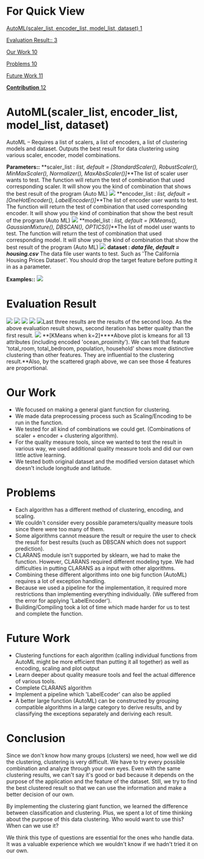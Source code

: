 # For Quick View

[AutoML(scaler\_list, encoder\_list, model\_list, dataset) 1](#_Toc115720954)

[Evaluation Result:: 3](#_Toc115720955)

[Our Work 10](#_Toc115720957)

[Problems 10](#_Toc115720958)

[Future Work 11](#_Toc115720959)

[**Contribution** 12](#_Toc115720961)




# AutoML(scaler\_list, encoder\_list, model\_list, dataset)

AutoML – Requires a list of scalers, a list of encoders, a list of clustering models and dataset. Outputs the best result for data clustering using various scaler, encoder, model combinations.

 **Parameters::** 
 **scaler\_list : _list, default = [StandardScaler(), RobustScaler(), MinMaxScaler(), Normalizer(), MaxAbsScaler()]_**The list of scaler user wants to test. The function will return the test of combination that used corresponding scaler. It will show you the kind of combination that shows the best result of the program (Auto ML) ![](Aspose.Words.9aca9a90-76ee-47c0-adbd-4e04b00d74b9.001.png)
**encoder\_list : _list, default = [OneHotEncoder(), LabelEncoder()]_**The list of encoder user wants to test. The function will return the test of combination that used corresponding encoder. It will show you the kind of combination that show the best result of the program (Auto ML) ![](Aspose.Words.9aca9a90-76ee-47c0-adbd-4e04b00d74b9.002.png)
**model\_list : _list, default = [KMeans(), GaussianMixture(), DBSCAN(), OPTICS()]_**The list of model user wants to test. The function will return the test of combination that used corresponding model. It will show you the kind of combination that show the best result of the program (Auto ML) ![](Aspose.Words.9aca9a90-76ee-47c0-adbd-4e04b00d74b9.003.png)
**dataset : _data file, default = housing.csv_** The data file user wants to test. Such as 'The California Housing Prices Dataset'. You should drop the target feature before putting it in as a parameter.

 **Examples::** 
 ![](Aspose.Words.9aca9a90-76ee-47c0-adbd-4e04b00d74b9.004.png)
 

# **Evaluation Result**
 
 ![](RackMultipart20221013-1-lyyris_html_88e52b6918915436.png) ![](RackMultipart20221013-1-lyyris_html_ec40ab053b394a05.png) ![](RackMultipart20221013-1-lyyris_html_38681c102dc4c5f4.png) ![](RackMultipart20221013-1-lyyris_html_e17b00742640836d.png)
 ![](RackMultipart20221013-1-lyyris_html_8d9e616cadc1e760.png)Last three results are the results of the second loop. As the above evaluation result shows, second iteration has better quality than the first result.
 ![](RackMultipart20221013-1-lyyris_html_1a2e6631d9171171.png)
**[KMeans when k=2]****Above plot is kmeans for all 13 attributes (including encoded 'ocean\_proximity'). We can tell that feature 'total\_room, total\_bedroom, population, household' shows more distinctive clustering than other features. They are influential to the clustering result.**Also, by the scattered graph above, we can see those 4 features are proportional.
 

# **Our Work**
 


- We focused on making a general giant function for clustering.
- We made data preprocessing process such as Scaling/Encoding to be run in the function.
- We tested for all kind of combinations we could get. (Combinations of scaler + encoder + clustering algorithm).
- For the quality measure tools, since we wanted to test the result in various way, we used additional quality measure tools and did our own little active learning.
- We tested both original dataset and the modified version dataset which doesn't include longitude and latitude.

 

# **Problems**
 


- Each algorithm has a different method of clustering, encoding, and scaling.
- We couldn't consider every possible parameters/quality measure tools since there were too many of them.
- Some algorithms cannot measure the result or require the user to check the result for best results (such as DBSCAN which does not support prediction).
- CLARANS module isn't supported by sklearn, we had to make the function. However, CLARANS required different modeling type. We had difficulties in putting CLARANS as a input with other algorithms.
- Combining these different algorithms into one big function (AutoML) requires a lot of exception handling.
- Because we used a pipeline for the implementation, it required more restrictions than implementing everything individually. (We suffered from the error for applying 'LabelEncoder').
- Building/Compiling took a lot of time which made harder for us to test and complete the function.

 

# **Future Work**
 


- Clustering functions for each algorithm (calling individual functions from AutoML might be more efficient than putting it all together) as well as encoding, scaling and plot output
- Learn deeper about quality measure tools and feel the actual difference of various tools.
- Complete CLARANS algorithm
- Implement a pipeline which 'LabelEcoder' can also be applied
- A better large function (AutoML) can be constructed by grouping compatible algorithms in a large category to derive results, and by classifying the exceptions separately and deriving each result.

 

# **Conclusion**
 

Since we don't know how many groups (clusters) we need, how well we did the clustering, clustering is very difficult. We have to try every possible combination and analyze through your own eyes. Even with the same clustering results, we can't say it's good or bad because it depends on the purpose of the application and the feature of the dataset. Still, we try to find the best clustered result so that we can use the information and make a better decision of our own.

By implementing the clustering giant function, we learned the difference between classification and clustering. Plus, we spent a lot of time thinking about the purpose of this data clustering. Who would want to use this? When can we use it?

We think this type of questions are essential for the ones who handle data. It was a valuable experience which we wouldn't know if we hadn't tried it on our own.
